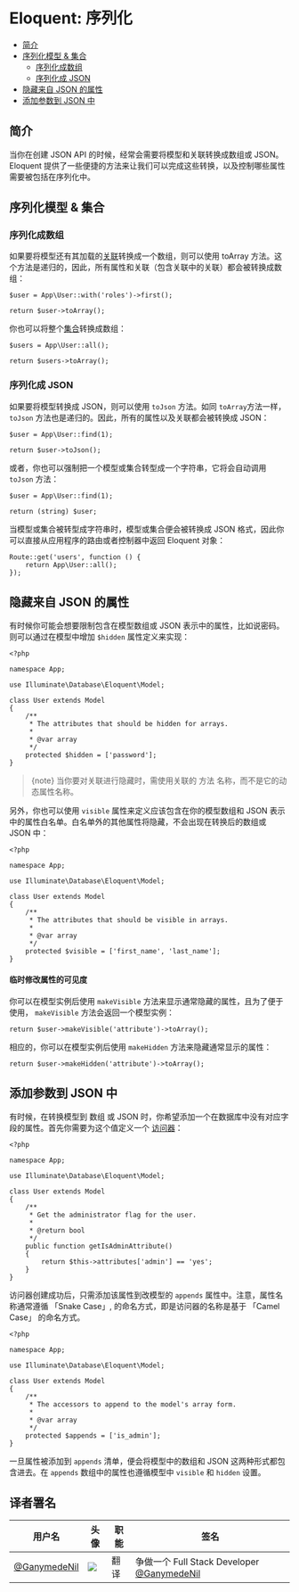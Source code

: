 # Eloquent: 序列化

- [简介](#introduction)
- [序列化模型 & 集合](#serializing-models-and-collections)
    - [序列化成数组](#serializing-to-arrays)
    - [序列化成 JSON](#serializing-to-json)
- [隐藏来自 JSON 的属性](#hiding-attributes-from-json)
- [添加参数到 JSON 中](#appending-values-to-json)

<a name="introduction"></a>
## 简介

当你在创建 JSON API 的时候，经常会需要将模型和关联转换成数组或 JSON。Eloquent 提供了一些便捷的方法来让我们可以完成这些转换，以及控制哪些属性需要被包括在序列化中。

<a name="serializing-models-and-collections"></a>
## 序列化模型 & 集合

<a name="serializing-to-arrays"></a>
### 序列化成数组

如果要将模型还有其加载的[关联](/docs/{{version}}/eloquent-relationships)转换成一个数组，则可以使用 toArray 方法。这个方法是递归的，因此，所有属性和关联（包含关联中的关联）都会被转换成数组：

    $user = App\User::with('roles')->first();

    return $user->toArray();

你也可以将整个[集合](/docs/{{version}}/eloquent-collections)转换成数组：

    $users = App\User::all();

    return $users->toArray();

<a name="serializing-to-json"></a>
### 序列化成 JSON

如果要将模型转换成 JSON，则可以使用 `toJson` 方法。如同 `toArray`方法一样， `toJson`  方法也是递归的。因此，所有的属性以及关联都会被转换成 JSON：

    $user = App\User::find(1);

    return $user->toJson();

或者，你也可以强制把一个模型或集合转型成一个字符串，它将会自动调用 `toJson` 方法：

    $user = App\User::find(1);

    return (string) $user;

当模型或集合被转型成字符串时，模型或集合便会被转换成 JSON 格式，因此你可以直接从应用程序的路由或者控制器中返回 Eloquent 对象：

    Route::get('users', function () {
        return App\User::all();
    });

<a name="hiding-attributes-from-json"></a>
## 隐藏来自 JSON 的属性

有时候你可能会想要限制包含在模型数组或 JSON 表示中的属性，比如说密码。则可以通过在模型中增加 `$hidden` 属性定义来实现：

    <?php

    namespace App;

    use Illuminate\Database\Eloquent\Model;

    class User extends Model
    {
        /**
         * The attributes that should be hidden for arrays.
         *
         * @var array
         */
        protected $hidden = ['password'];
    }

> {note} 当你要对关联进行隐藏时，需使用关联的 方法 名称，而不是它的动态属性名称。

另外，你也可以使用 `visible` 属性来定义应该包含在你的模型数组和 JSON 表示中的属性白名单。白名单外的其他属性将隐藏，不会出现在转换后的数组或 JSON 中：

    <?php

    namespace App;

    use Illuminate\Database\Eloquent\Model;

    class User extends Model
    {
        /**
         * The attributes that should be visible in arrays.
         *
         * @var array
         */
        protected $visible = ['first_name', 'last_name'];
    }

#### 临时修改属性的可见度

你可以在模型实例后使用 `makeVisible` 方法来显示通常隐藏的属性，且为了便于使用， `makeVisible` 方法会返回一个模型实例：

    return $user->makeVisible('attribute')->toArray();

相应的，你可以在模型实例后使用 `makeHidden` 方法来隐藏通常显示的属性：

    return $user->makeHidden('attribute')->toArray();

<a name="appending-values-to-json"></a>
## 添加参数到 JSON 中

有时候，在转换模型到 数组 或 JSON 时，你希望添加一个在数据库中没有对应字段的属性。首先你需要为这个值定义一个  [访问器](/docs/{{version}}/eloquent-mutators)：

    <?php

    namespace App;

    use Illuminate\Database\Eloquent\Model;

    class User extends Model
    {
        /**
         * Get the administrator flag for the user.
         *
         * @return bool
         */
        public function getIsAdminAttribute()
        {
            return $this->attributes['admin'] == 'yes';
        }
    }

访问器创建成功后，只需添加该属性到改模型的 `appends` 属性中。注意，属性名称通常遵循 「Snake Case」, 的命名方式，即是访问器的名称是基于 「Camel Case」 的命名方式。

    <?php

    namespace App;

    use Illuminate\Database\Eloquent\Model;

    class User extends Model
    {
        /**
         * The accessors to append to the model's array form.
         *
         * @var array
         */
        protected $appends = ['is_admin'];
    }

一旦属性被添加到 `appends` 清单，便会将模型中的数组和 JSON 这两种形式都包含进去。在 `appends`  数组中的属性也遵循模型中 `visible` 和 `hidden` 设置。


## 译者署名
| 用户名                                      | 头像                                       | 职能   | 签名                                       |
| ---------------------------------------- | ---------------------------------------- | ---- | ---------------------------------------- |
| [@GanymedeNil](https://github.com/GanymedeNil) | <img class="avatar-66 rm-style" src="https://dn-phphub.qbox.me/uploads/avatars/6859_1487055454.jpg?imageView2/1/w/100/h/100"> | 翻译   | 争做一个 Full Stack Developer  [@GanymedeNil](http://weibo.com/jinhongyang) |